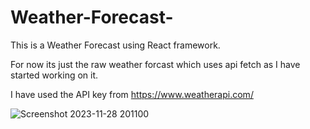# Weather-Forecast-
This is a Weather Forecast using React framework.


For now its just the raw weather forcast which uses api fetch as I have started working on it.



I have used the API key from https://www.weatherapi.com/ 





![Screenshot 2023-11-28 201100](https://github.com/aryat10/Weather-Forecast-/assets/107941072/e7e68011-51f3-4f29-9865-be44359516cf)

